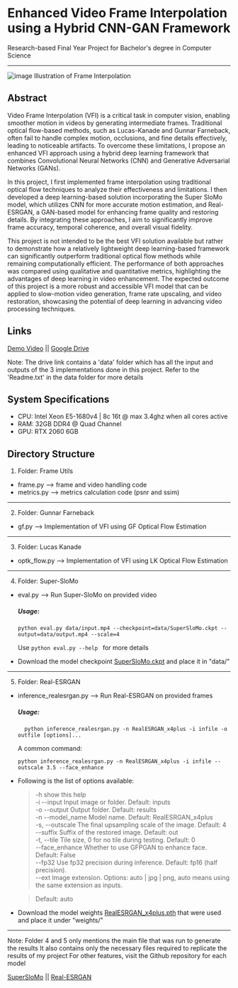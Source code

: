 # Enhanced Video Frame Interpolation using a Hybrid CNN-GAN Framework

Research-based Final Year Project for Bachelor's degree in Computer Science

------------------------------------------------------------------------------------------------------------

![image](https://github.com/user-attachments/assets/257740a8-4d30-453e-bf06-3e7f1d287de0)
Illustration of Frame Interpolation

## Abstract

Video Frame Interpolation (VFI) is a critical task in computer vision, enabling smoother motion in videos by generating intermediate frames. Traditional optical flow-based methods, such as Lucas-Kanade and Gunnar Farneback, often fail to handle complex motion, occlusions, and fine details effectively, leading to noticeable artifacts. To overcome these limitations, I propose an enhanced VFI approach using a hybrid deep learning framework that combines Convolutional Neural Networks (CNN) and Generative Adversarial Networks (GANs).

In this project, I first implemented frame interpolation using traditional optical flow techniques to analyze their effectiveness and limitations. I then developed a deep learning-based solution incorporating the Super SloMo model, which utilizes CNN for more accurate motion estimation, and Real-ESRGAN, a GAN-based model for enhancing frame quality and restoring details. By integrating these approaches, I aim to significantly improve frame accuracy, temporal coherence, and overall visual fidelity.

This project is not intended to be the best VFI solution available but rather to demonstrate how a relatively lightweight deep learning-based framework can significantly outperform traditional optical flow methods while remaining computationally efficient. The performance of both approaches was compared using qualitative and quantitative metrics, highlighting the advantages of deep learning in video enhancement. The expected outcome of this project is a more robust and accessible VFI model that can be applied to slow-motion video generation, frame rate upscaling, and video restoration, showcasing the potential of deep learning in advancing video processing techniques.

## Links

[Demo Video](https://www.youtube.com/watch?v=W2cAjZULx2U) || [Google Drive]()  

Note: The drive link contains a 'data' folder which has all the input and outputs of the 3 implementations done in this project. Refer to the 'Readme.txt' in the data folder for more details

## System Specifications

- CPU: Intel Xeon E5-1680v4 | 8c 16t @ max 3.4ghz when all cores active
- RAM: 32GB DDR4 @ Quad Channel
- GPU: RTX 2060 6GB

## Directory Structure

1) Folder: Frame Utils

- frame.py --> frame and video handling code
- metrics.py --> metrics calculation code (psnr and ssim)
---------------------------------------------------------------------------------------------------------------

2) Folder: Gunnar Farneback

- gf.py --> Implementation of VFI using GF Optical Flow Estimation
---------------------------------------------------------------------------------------------------------------

3) Folder: Lucas Kanade

- optk_flow.py --> Implementation of VFI using LK Optical Flow Estimation
---------------------------------------------------------------------------------------------------------------

4) Folder: Super-SloMo

- eval.py --> Run Super-SloMo on provided video

   ##### Usage:

  ``` python eval.py data/input.mp4 --checkpoint=data/SuperSloMo.ckpt --output=data/output.mp4 --scale=4 ```

  Use ```python eval.py --help ``` for more details

- Download the model checkpoint [SuperSloMo.ckpt](https://drive.google.com/file/d/1IvobLDbRiBgZr3ryCRrWL8xDbMZ-KnpF/view) and place it in "data/"
---------------------------------------------------------------------------------------------------------------

5) Folder: Real-ESRGAN

- inference_realesrgan.py --> Run Real-ESRGAN on provided frames

   ##### Usage: 

        python inference_realesrgan.py -n RealESRGAN_x4plus -i infile -o outfile [options]...

   A common command: 

     ```python inference_realesrgan.py -n RealESRGAN_x4plus -i infile --outscale 3.5 --face_enhance ```

- Following is the list of options available:

   >  -h                   show this help <br/>
   >  -i --input           Input image or folder. Default: inputs <br/>
   >  -o --output          Output folder. Default: results <br/>
   >  -n --model_name      Model name. Default: RealESRGAN_x4plus <br/>
   >  -s, --outscale       The final upsampling scale of the image. Default: 4 <br/>
   >  --suffix             Suffix of the restored image. Default: out <br/>
   >  -t, --tile           Tile size, 0 for no tile during testing. Default: 0 <br/>
   >  --face_enhance       Whether to use GFPGAN to enhance face. Default: False <br/>
   >  --fp32               Use fp32 precision during inference. Default: fp16 (half precision). <br/>
   >  --ext                Image extension. Options: auto | jpg | png, auto means using the same extension as inputs.
  
   > Default: auto

- Download the model weights [RealESRGAN_x4plus.pth](https://github.com/xinntao/Real-ESRGAN/releases/download/v0.1.0/RealESRGAN_x4plus.pth) that were used and place it under "weights/"
---------------------------------------------------------------------------------------------------------------

Note: Folder 4 and 5 only mentions the main file that was run to generate the results
      It also contains only the necessary files required to replicate the results of my project
      For other features, visit the Github repository for each model

  [SuperSloMo](https://github.com/avinashpaliwal/Super-SloMo) || 
  [Real-ESRGAN](https://github.com/xinntao/Real-ESRGAN)

